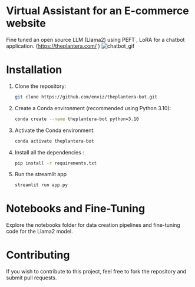 # Virtual Assistant for an E-commerce website
Fine tuned an open source LLM (Llama2) using PEFT , LoRA for a chatbot application.
(https://theplantera.com/ )
![chatbot_gif](https://github.com/enviz/theplantera-bot/assets/48526315/a6aee69d-82ae-4e15-b49d-35e2c4b6a267)

# Installation

1. Clone the repository:
   ```bash
   git clone https://github.com/enviz/theplantera-bot.git

2. Create a Conda environment (recommended using Python 3.10):
   ```bash
   conda create --name theplantera-bot python=3.10
   
3. Activate the Conda environment:
   ```bash
   conda activate theplantera-bot

4. Install all the dependencies :
   ```bash
   pip install -r requirements.txt

5. Run the streamlit app
   ```bash
   streamlit run app.py

# Notebooks and Fine-Tuning

Explore the notebooks folder for data creation pipelines and fine-tuning code for the Llama2 model.


# Contributing

If you wish to contribute to this project, feel free to fork the repository and submit pull requests.

